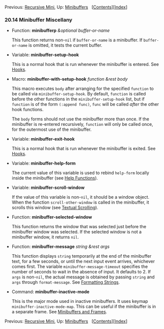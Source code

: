 

Previous: [Recursive Mini](Recursive-Mini.html), Up: [Minibuffers](Minibuffers.html)   \[[Contents](index.html#SEC_Contents "Table of contents")]\[[Index](Index.html "Index")]

### 20.14 Minibuffer Miscellany

*   Function: **minibufferp** *\&optional buffer-or-name*

    This function returns non-`nil` if `buffer-or-name` is a minibuffer. If `buffer-or-name` is omitted, it tests the current buffer.

<!---->

*   Variable: **minibuffer-setup-hook**

    This is a normal hook that is run whenever the minibuffer is entered. See [Hooks](Hooks.html).

<!---->

*   Macro: **minibuffer-with-setup-hook** *function \&rest body*

    This macro executes `body` after arranging for the specified `function` to be called via `minibuffer-setup-hook`. By default, `function` is called before the other functions in the `minibuffer-setup-hook` list, but if `function` is of the form `(:append func)`, `func` will be called *after* the other hook functions.

    The `body` forms should not use the minibuffer more than once. If the minibuffer is re-entered recursively, `function` will only be called once, for the outermost use of the minibuffer.

<!---->

*   Variable: **minibuffer-exit-hook**

    This is a normal hook that is run whenever the minibuffer is exited. See [Hooks](Hooks.html).

<!---->

*   Variable: **minibuffer-help-form**

    The current value of this variable is used to rebind `help-form` locally inside the minibuffer (see [Help Functions](Help-Functions.html)).

<!---->

*   Variable: **minibuffer-scroll-window**

    If the value of this variable is non-`nil`, it should be a window object. When the function `scroll-other-window` is called in the minibuffer, it scrolls this window (see [Textual Scrolling](Textual-Scrolling.html)).

<!---->

*   Function: **minibuffer-selected-window**

    This function returns the window that was selected just before the minibuffer window was selected. If the selected window is not a minibuffer window, it returns `nil`.

<!---->

*   Function: **minibuffer-message** *string \&rest args*

    This function displays `string` temporarily at the end of the minibuffer text, for a few seconds, or until the next input event arrives, whichever comes first. The variable `minibuffer-message-timeout` specifies the number of seconds to wait in the absence of input. It defaults to 2. If `args` is non-`nil`, the actual message is obtained by passing `string` and `args` through `format-message`. See [Formatting Strings](Formatting-Strings.html).

<!---->

*   Command: **minibuffer-inactive-mode**

    This is the major mode used in inactive minibuffers. It uses keymap `minibuffer-inactive-mode-map`. This can be useful if the minibuffer is in a separate frame. See [Minibuffers and Frames](Minibuffers-and-Frames.html).

Previous: [Recursive Mini](Recursive-Mini.html), Up: [Minibuffers](Minibuffers.html)   \[[Contents](index.html#SEC_Contents "Table of contents")]\[[Index](Index.html "Index")]
